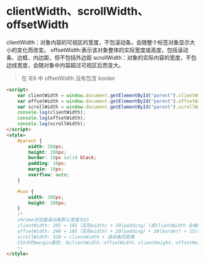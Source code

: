 # clientWidth、scrollWidth、offsetWidth

clientWidth：对象内容的可视区的宽度，不包滚动条，会随整个标签对象显示大小的变化而改变。
offsetWidth:表示该对象整体的实际宽度或高度，包括滚动条、边框、内边距，但不包括外边距
scrollWidth：对象的实际内容的宽度，不包边线宽度，会随对象中内容超过可视区后而变大。

> 在 IE6 中 offsetWidth 没有包含 border

```html
<script>
	var clientWidth = window.document.getElementById("parent").clientWidth;
	var offsetWidth = window.document.getElementById("parent").offsetWidth;
	var scrollWidth = window.document.getElementById("parent").scrollWidth;
	console.log(clientWidth);
	console.log(offsetWidth);
	console.log(scrollWidth);
</script>
<style>
	#parent {
		width: 200px;
		height: 200px;
		border: 10px solid black;
		padding: 10px;
		margin: 10px;
		overflow: auto;
	}

	#son {
		width: 300px;
		height: 300px;
	}
	/* 
    chrome浏览器滚动条默认宽度为15
    clientWidth: 205 = 185（实际width) + 20(padding) (即clientWidth 会被压缩)
    offsetWidth: 240 = 185（实际width) + 20(padding) + 20(border) + 15(scrollWidth)
    scrollWidth: 320 = clientWidth + 滚动条的距离
    CSS中的margin属性，与clientWidth、offsetWidth、clientHeight、offsetHeight均无关
    */
</style>
```
